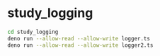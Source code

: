 # study_logging

```sh
cd study_logging
deno run --allow-read --allow-write logger.ts
deno run --allow-read --allow-write logger2.ts
```
